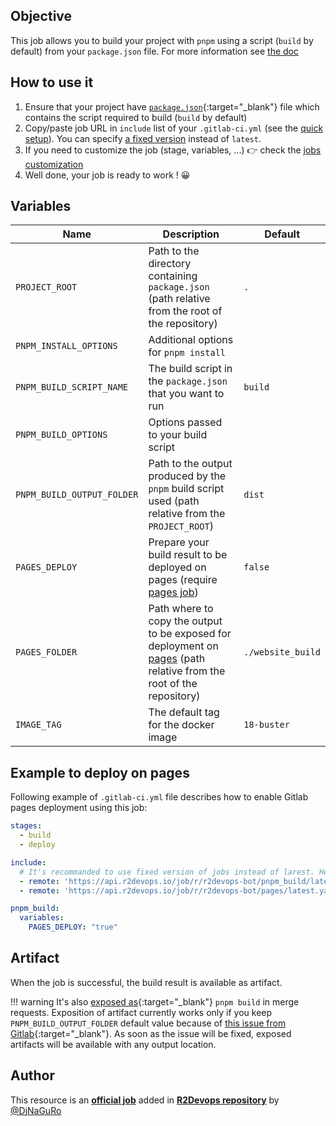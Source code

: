 ## Objective

This job allows you to build your project with `pnpm` using a script (`build` by default)
from your `package.json` file. For more information see [the doc]('https://pnpm.io/cli/run')

## How to use it

1. Ensure that your project have
   [`package.json`](https://docs.npmjs.com/cli/v6/configuring-npm/package-json){:target="_blank"}
   file which contains the script required to build (`build` by default)
1. Copy/paste job URL in `include` list of your `.gitlab-ci.yml` (see the [quick setup](/use-the-hub/#quick-setup)). You can specify [a fixed version](#changelog) instead of `latest`.
1. If you need to customize the job (stage, variables, ...) 👉 check the [jobs
   customization](/use-the-hub/#jobs-customization)
1. Well done, your job is ready to work ! 😀

## Variables

| Name | Description | Default |
| ---- | ----------- | ------- |
| `PROJECT_ROOT` | Path to the directory containing `package.json` (path relative from the root of the repository) | `.` |
| `PNPM_INSTALL_OPTIONS` | Additional options for `pnpm install` | ` ` |
| `PNPM_BUILD_SCRIPT_NAME` | The build script in the `package.json` that you want to run | `build` |
| `PNPM_BUILD_OPTIONS` | Options passed to your build script | ` ` |
| `PNPM_BUILD_OUTPUT_FOLDER` | Path to the output produced by the `pnpm` build script used (path relative from the `PROJECT_ROOT`) | `dist` |
| `PAGES_DEPLOY` | Prepare your build result to be deployed on pages (require [pages job](jobs/deploy/pages/)) | `false` |
| `PAGES_FOLDER` | Path where to copy the output to be exposed for deployment on [pages](jobs/deploy/pages/) (path relative from the root of the repository) | `./website_build` |
| `IMAGE_TAG` | The default tag for the docker image | `18-buster`  |

## Example to deploy on pages

Following example of `.gitlab-ci.yml` file describes how to enable Gitlab pages
deployment using this job:

```yaml
stages:
  - build
  - deploy

include:
  # It's recommanded to use fixed version of jobs instead of larest. Here is only for example.
  - remote: 'https://api.r2devops.io/job/r/r2devops-bot/pnpm_build/latest.yml'
  - remote: 'https://api.r2devops.io/job/r/r2devops-bot/pages/latest.yaml'

pnpm_build:
  variables:
    PAGES_DEPLOY: "true"
```

## Artifact

When the job is successful, the build result is available as artifact.

!!! warning
    It's also [exposed
    as](https://docs.gitlab.com/ee/ci/yaml/#artifactsexpose_as){:target="_blank"}
    `pnpm build` in merge requests.  Exposition of artifact currently works only
    if you keep `PNPM_BUILD_OUTPUT_FOLDER` default value because of [this issue
    from
    Gitlab](https://gitlab.com/gitlab-org/gitlab/-/issues/37129){:target="_blank"}.
    As soon as the issue will be fixed, exposed artifacts will be available
    with any output location.

## Author
This resource is an **[official job](https://docs.r2devops.io/faq-labels/)** added in [**R2Devops repository**](https://gitlab.com/r2devops/hub) by [@DjNaGuRo](https://gitlab.com/DjNaGuRo)
